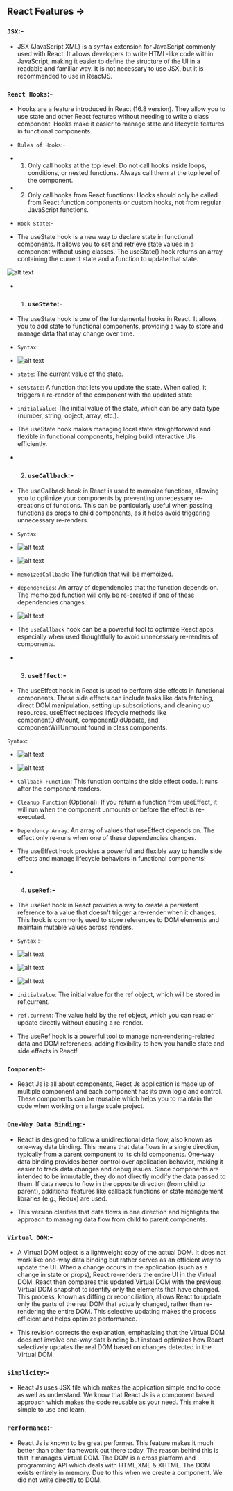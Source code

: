 ## React Features -> 

### `JSX`:-
- JSX (JavaScript XML) is a syntax extension for JavaScript commonly used with React. It allows developers to write HTML-like code within JavaScript, making it easier to define the structure of the UI in a readable and familiar way. It is not necessary to use JSX, but it is recommended to use in ReactJS.

### `React Hooks`:-
- Hooks are a feature introduced in React (16.8 version). They allow you to use state and other React features without needing to write a class component. Hooks make it easier to manage state and lifecycle features in functional components.

- `Rules of Hooks`:-
- 1. Only call hooks at the top level: Do not call hooks inside loops, conditions, or nested functions. Always call them at the top level of the component.
- 2. Only call hooks from React functions: Hooks should only be called from React function components or custom hooks, not from regular JavaScript functions.

- `Hook State`:-
- The useState hook is a new way to declare state in functional components. It allows you to set and retrieve state values in a component without using classes. The useState() hook returns an array containing the current state and a function to update that state.

![alt text](image-2.png)

- 1. ### `useState`:-
- The useState hook is one of the fundamental hooks in React. It allows you to add state to functional components, providing a way to store and manage data that may change over time. 

- `Syntax`:
- ![alt text](image-5.png)

- `state`: The current value of the state.
- `setState`: A function that lets you update the state. When called, it triggers a re-render of the component with the updated state.
- `initialValue`: The initial value of the state, which can be any data type (number, string, object, array, etc.).

- The useState hook makes managing local state straightforward and flexible in functional components, helping build interactive UIs efficiently.



- 2. ### `useCallback`:-
- The useCallback hook in React is used to memoize functions, allowing you to optimize your components by preventing unnecessary re-creations of functions. This can be particularly useful when passing functions as props to child components, as it helps avoid triggering unnecessary re-renders.

- `Syntax`:
- ![alt text](image-7.png)
- ![alt text](image-6.png)

- `memoizedCallback`: The function that will be memoized.
- `dependencies`: An array of dependencies that the function depends on. The memoized function will only be re-created if one of these dependencies changes.

- ![alt text](image-8.png)

- The `useCallback` hook can be a powerful tool to optimize React apps, especially when used thoughtfully to avoid unnecessary re-renders of components.



- 3. ### `useEffect`:-
- The useEffect hook in React is used to perform side effects in functional components. These side effects can include tasks like data fetching, direct DOM manipulation, setting up subscriptions, and cleaning up resources. useEffect replaces lifecycle methods like componentDidMount, componentDidUpdate, and componentWillUnmount found in class components.

`Syntax`:
- ![alt text](image-9.png)
- ![alt text](image-10.png)

- `Callback Function`: This function contains the side effect code. It runs after the component renders.
- `Cleanup Function` (Optional): If you return a function from useEffect, it will run when the component unmounts or before the effect is re-executed.
- `Dependency Array`: An array of values that useEffect depends on. The effect only re-runs when one of these dependencies changes.

- The useEffect hook provides a powerful and flexible way to handle side effects and manage lifecycle behaviors in functional components!


- 4. ### `useRef`:- 
- The useRef hook in React provides a way to create a persistent reference to a value that doesn't trigger a re-render when it changes. This hook is commonly used to store references to DOM elements and maintain mutable values across renders.

- `Syntax` :- 
- ![alt text](image-11.png)
- ![alt text](image-12.png)
- ![alt text](image-13.png)

- `initialValue`: The initial value for the ref object, which will be stored in ref.current.
- `ref.current`: The value held by the ref object, which you can read or update directly without causing a re-render.

- The useRef hook is a powerful tool to manage non-rendering-related data and DOM references, adding flexibility to how you handle state and side effects in React!

### `Component`:-
- React Js is all about components, React Js application is made up of multiple component and each component has its own logic and control. These components can be reusable which helps you to maintain the code when working on a large scale project.

### `One-Way Data Binding`:- 
- React is designed to follow a unidirectional data flow, also known as one-way data binding. This means that data flows in a single direction, typically from a parent component to its child components. One-way data binding provides better control over application behavior, making it easier to track data changes and debug issues. Since components are intended to be immutable, they do not directly modify the data passed to them. If data needs to flow in the opposite direction (from child to parent), additional features like callback functions or state management libraries (e.g., Redux) are used.

- This version clarifies that data flows in one direction and highlights the approach to managing data flow from child to parent components.

### `Virtual DOM`:- 
- A Virtual DOM object is a lightweight copy of the actual DOM. It does not work like one-way data binding but rather serves as an efficient way to update the UI. When a change occurs in the application (such as a change in state or props), React re-renders the entire UI in the Virtual DOM. React then compares this updated Virtual DOM with the previous Virtual DOM snapshot to identify only the elements that have changed. This process, known as diffing or reconciliation, allows React to update only the parts of the real DOM that actually changed, rather than re-rendering the entire DOM. This selective updating makes the process efficient and helps optimize performance.

- This revision corrects the explanation, emphasizing that the Virtual DOM does not involve one-way data binding but instead optimizes how React selectively updates the real DOM based on changes detected in the Virtual DOM.

### `Simplicity`:- 
- React Js uses JSX file which makes the application simple and to code as well as understand. We know that React Js is a component based approach which makes the code reusable as your need. This make it simple to use and learn.

### `Performance`:-
- React Js is known to be great performer. This feature makes it much better than other framework out there today. The reason behind this is that it manages Virtual DOM. The DOM is a cross platform and programming API which deals with HTML,XML & XHTML. The DOM exists entirely in memory. Due to this when we create a component. We did not write directly to DOM.

